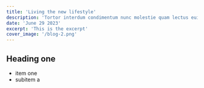 ```yaml
---
title: 'Living the new lifestyle'
description: 'Tortor interdum condimentum nunc molestie quam lectus euismod pulvinar risus. Cursus in odio aenean.'
date: 'June 29 2023'
excerpt: 'This is the excerpt'
cover_image: '/blog-2.png'
---
```


## Heading one

* item one
* subitem a